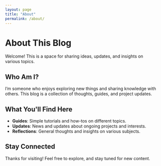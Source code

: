 ```yaml
---
layout: page
title: "About"
permalink: /about/
---
```


# About This Blog

Welcome! This is a space for sharing ideas, updates, and insights on various topics.

## Who Am I?

I’m someone who enjoys exploring new things and sharing knowledge with others. This blog is a collection of thoughts, guides, and project updates.

## What You'll Find Here

- **Guides**: Simple tutorials and how-tos on different topics.
- **Updates**: News and updates about ongoing projects and interests.
- **Reflections**: General thoughts and insights on various subjects.

## Stay Connected

Thanks for visiting! Feel free to explore, and stay tuned for new content.
